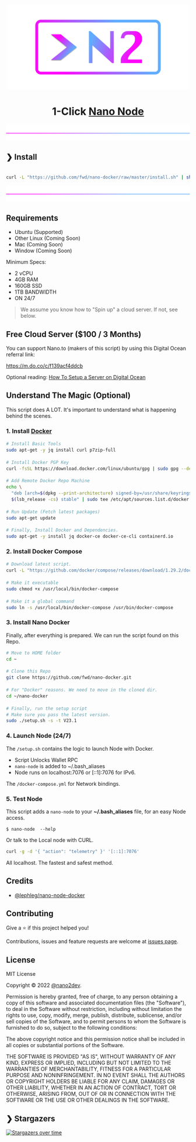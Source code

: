 <a href="https://github.com/fwd/n2" target="_blank">
  <p align="center">
    <img src="https://github.com/fwd/n2/raw/master/.github/banner.jpg" alt="Prompts" width="500" />
  </p>
</a>

<h1 align="center">1-Click <a href="https://docs.nano.org/running-a-node/overview/" target="_blank">Nano Node</a></h1>

![line](https://github.com/fwd/n2/raw/master/.github/line.png)

## ❯ Install

```bash

curl -L "https://github.com/fwd/nano-docker/raw/master/install.sh" | sh
```

![line](https://github.com/fwd/n2/raw/master/.github/line.png)


## Requirements

- Ubuntu (Supported)
- Other Linux (Coming Soon)
- Mac (Coming Soon)
- Window (Coming Soon)

Minimum Specs:

- 2 vCPU
- 4GB RAM
- 160GB SSD
- 1TB BANDWIDTH
- ON 24/7

> We assume you know how to "Spin up" a cloud server. If not, see below.

## Free Cloud Server ($100 / 3 Months)

You can support Nano.to (makers of this script) by using this Digital Ocean referral link:

https://m.do.co/c/f139acf4ddcb

Optional reading: [How To Setup a Server on Digital Ocean](https://docs.digitalocean.com/products/droplets/how-to/create/)

## Understand The Magic (Optional)

This script does A LOT. It's important to understand what is happening behind the scenes. 

### 1. Install [Docker](https://docs.docker.com/engine/install/ubuntu)

```bash
# Install Basic Tools
sudo apt-get -y jq install curl p7zip-full

# Install Docker PGP Key
curl -fsSL https://download.docker.com/linux/ubuntu/gpg | sudo gpg --dearmor -o /usr/share/keyrings/docker-archive-keyring.gpg

# Add Remote Docker Repo Machine
echo \
  "deb [arch=$(dpkg --print-architecture) signed-by=/usr/share/keyrings/docker-archive-keyring.gpg] https://download.docker.com/linux/ubuntu \
  $(lsb_release -cs) stable" | sudo tee /etc/apt/sources.list.d/docker.list > /dev/null

# Run Update (Fetch latest packages)
sudo apt-get update

# Finally, Install Docker and Dependencies.
sudo apt-get -y install jq docker-ce docker-ce-cli containerd.io
```

### 2. Install Docker Compose

```bash
# Download latest script.
curl -L "https://github.com/docker/compose/releases/download/1.29.2/docker-compose-$(uname -s)-$(uname -m)" -o /usr/local/bin/docker-compose

# Make it executable
sudo chmod +x /usr/local/bin/docker-compose

# Make it a global command
sudo ln -s /usr/local/bin/docker-compose /usr/bin/docker-compose
```

### 3. Install Nano Docker

Finally, after everything is prepared. We can run the script found on this Repo.

```bash
# Move to HOME folder
cd ~

# Clone this Repo
git clone https://github.com/fwd/nano-docker.git

# For "Docker" reasons. We need to move in the cloned dir.
cd ~/nano-docker

# Finally, run the setup script
# Make sure you pass the latest version.
sudo ./setup.sh -s -t V23.1
```

### 4. Launch Node (24/7)

The ```/setup.sh``` contains the logic to launch Node with Docker.

- Script Unlocks Wallet RPC
- ```nano-node``` is added to ~/.bash_aliases
- Node runs on localhost:7076 or [::1]:7076 for IPv6.

The ```/docker-compose.yml``` for Network bindings.

### 5. Test Node

This script adds a ```nano-node``` to your **~/.bash_aliases** file, for an easy Node access.

```
$ nano-node  --help
```

Or talk to the Local node with CURL.

```bash
curl -g -d '{ "action": "telemetry" }' '[::1]:7076'
```

All localhost. The fastest and safest method.

## Credits

- [@lephleg/nano-node-docker](https://github.com/lephleg/nano-node-docker)

## Contributing

Give a ⭐️ if this project helped you!

Contributions, issues and feature requests are welcome at [issues page](https://github.com/fwd/nano-docker/issues).

## License

MIT License

Copyright © 2022 [@nano2dev](https://twitter.com/nano2dev).

Permission is hereby granted, free of charge, to any person obtaining a copy
of this software and associated documentation files (the "Software"), to deal
in the Software without restriction, including without limitation the rights
to use, copy, modify, merge, publish, distribute, sublicense, and/or sell
copies of the Software, and to permit persons to whom the Software is
furnished to do so, subject to the following conditions:

The above copyright notice and this permission notice shall be included in all
copies or substantial portions of the Software.

THE SOFTWARE IS PROVIDED "AS IS", WITHOUT WARRANTY OF ANY KIND, EXPRESS OR
IMPLIED, INCLUDING BUT NOT LIMITED TO THE WARRANTIES OF MERCHANTABILITY,
FITNESS FOR A PARTICULAR PURPOSE AND NONINFRINGEMENT. IN NO EVENT SHALL THE
AUTHORS OR COPYRIGHT HOLDERS BE LIABLE FOR ANY CLAIM, DAMAGES OR OTHER
LIABILITY, WHETHER IN AN ACTION OF CONTRACT, TORT OR OTHERWISE, ARISING FROM,
OUT OF OR IN CONNECTION WITH THE SOFTWARE OR THE USE OR OTHER DEALINGS IN THE
SOFTWARE.

## ❯ Stargazers

[![Stargazers over time](https://starchart.cc/fwd/nano-docker.svg)](https://starchart.cc/fwd/nano-docker)
